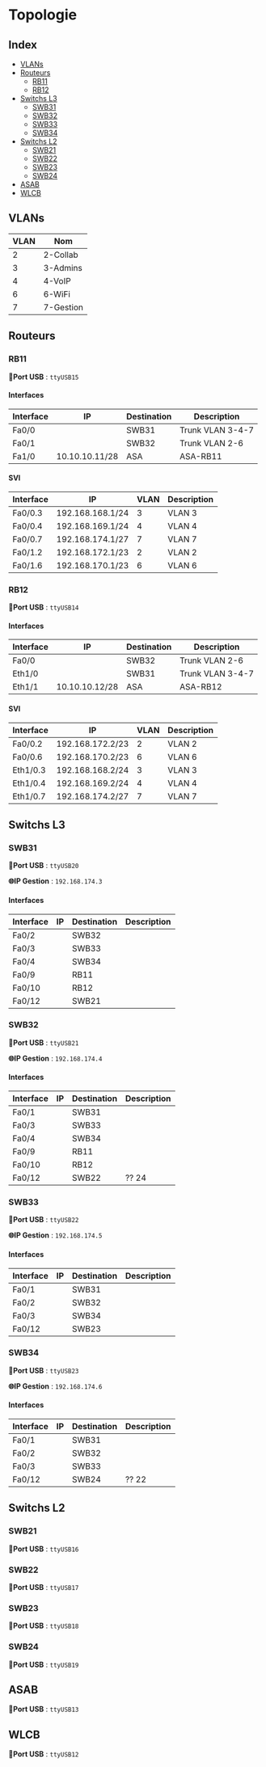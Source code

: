 # Topologie

## Index

- [VLANs](#vlans)
- [Routeurs](#routeurs)
  - [RB11](#rb11)
  - [RB12](#rb12)
- [Switchs L3](#switchs-l3)
  - [SWB31](#swb31)
  - [SWB32](#swb32)
  - [SWB33](#swb33)
  - [SWB34](#swb34)
- [Switchs L2](#switchs-l2)
  - [SWB21](#swb21)
  - [SWB22](#swb22)
  - [SWB23](#swb23)
  - [SWB24](#swb24)
- [ASAB](#asab)
- [WLCB](#wlcb)

## VLANs

| VLAN | Nom |
| ---- | --- |
| 2 | 2-Collab |
| 3 | 3-Admins |
| 4 | 4-VoIP |
| 6 | 6-WiFi |
| 7 | 7-Gestion |

## Routeurs

### RB11

**🔌Port USB** : `ttyUSB15`

#### Interfaces

| Interface | IP | Destination | Description |
| --------- | -- | ----------- | ----------- |
| Fa0/0 |  | SWB31 | Trunk VLAN 3-4-7 |
| Fa0/1 |  | SWB32 | Trunk VLAN 2-6 |
| Fa1/0 | 10.10.10.11/28 | ASA | ASA-RB11 |

#### SVI

| Interface | IP | VLAN | Description |
| --------- | -- | ---- | ----------- |
| Fa0/0.3 | 192.168.168.1/24 | 3 | VLAN 3 |
| Fa0/0.4 | 192.168.169.1/24 | 4 | VLAN 4 |
| Fa0/0.7 | 192.168.174.1/27 | 7 | VLAN 7 |
| Fa0/1.2 | 192.168.172.1/23 | 2 | VLAN 2 |
| Fa0/1.6 | 192.168.170.1/23 | 6 | VLAN 6 |

### RB12

**🔌Port USB** : `ttyUSB14`

#### Interfaces

| Interface | IP | Destination | Description |
| --------- | -- | ----------- | ----------- |
| Fa0/0 |  | SWB32 | Trunk VLAN 2-6 |
| Eth1/0 |  | SWB31 | Trunk VLAN 3-4-7 |
| Eth1/1 | 10.10.10.12/28 | ASA | ASA-RB12 |

#### SVI

| Interface | IP | VLAN | Description |
| --------- | -- | ---- | ----------- |
| Fa0/0.2 | 192.168.172.2/23 | 2 | VLAN 2 |
| Fa0/0.6 | 192.168.170.2/23 | 6 | VLAN 6 |
| Eth1/0.3 | 192.168.168.2/24 | 3 | VLAN 3 |
| Eth1/0.4 | 192.168.169.2/24 | 4 | VLAN 4 |
| Eth1/0.7 | 192.168.174.2/27 | 7 | VLAN 7 |

## Switchs L3

### SWB31

**🔌Port USB** : `ttyUSB20`

**🌐IP Gestion** : `192.168.174.3`

#### Interfaces

| Interface | IP | Destination | Description |
| --------- | -- | ----------- | ----------- |
| Fa0/2 |  | SWB32 |  |
| Fa0/3 |  | SWB33 |  |
| Fa0/4 |  | SWB34 |  |
| Fa0/9 |  | RB11 |  |
| Fa0/10 |  | RB12 |  |
| Fa0/12 |  | SWB21 |  |

### SWB32

**🔌Port USB** : `ttyUSB21`

**🌐IP Gestion** : `192.168.174.4`

#### Interfaces

| Interface | IP | Destination | Description |
| --------- | -- | ----------- | ----------- |
| Fa0/1 |  | SWB31 |  |
| Fa0/3 |  | SWB33 |  |
| Fa0/4 |  | SWB34 |  |
| Fa0/9 |  | RB11 |  |
| Fa0/10 |  | RB12 |  |
| Fa0/12 |  | SWB22 | ?? 24 |

### SWB33

**🔌Port USB** : `ttyUSB22`

**🌐IP Gestion** : `192.168.174.5`

#### Interfaces

| Interface | IP | Destination | Description |
| --------- | -- | ----------- | ----------- |
| Fa0/1 |  | SWB31 |  |
| Fa0/2 |  | SWB32 |  |
| Fa0/3 |  | SWB34 |  |
| Fa0/12 |  | SWB23 |  |

### SWB34

**🔌Port USB** : `ttyUSB23`

**🌐IP Gestion** : `192.168.174.6`

#### Interfaces

| Interface | IP | Destination | Description |
| --------- | -- | ----------- | ----------- |
| Fa0/1 |  | SWB31 |  |
| Fa0/2 |  | SWB32 |  |
| Fa0/3 |  | SWB33 |  |
| Fa0/12 |  | SWB24 | ?? 22 |

## Switchs L2

### SWB21

**🔌Port USB** : `ttyUSB16`

### SWB22

**🔌Port USB** : `ttyUSB17`

### SWB23

**🔌Port USB** : `ttyUSB18`

### SWB24

**🔌Port USB** : `ttyUSB19`

## ASAB

**🔌Port USB** : `ttyUSB13`

## WLCB

**🔌Port USB** : `ttyUSB12`
